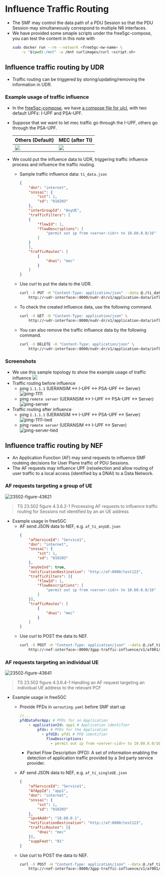 # Influence Traffic Routing
- The SMF may control the data path of a PDU Session so that the PDU Session may simultaneously correspond to multiple N6 interfaces.
- We have provided some smaple scripts under the free5gc-compose, you can test the content in this note with
    ```sh
    sudo docker run --rm --network <free5gc-nw-name> \
        -v "$(pwd):/mnt" -w /mnt curlimages/curl <script.sh>
    ```
## Influence traffic routing by UDR
- Traffic routing can be triggered by storing/updating/removing the information in UDR.
### Example usage of traffic influence
- In the [free5gc-compose](https://github.com/free5gc/free5gc-compose/tree/master), we have [a compose file for ulcl](https://github.com/free5gc/free5gc-compose/blob/master/docker-compose-ulcl.yaml), with two default UPFs: I-UPF and PSA-UPF.
- Suppose that we want to let mec traffic go through the I-UPF, others go through the PSA-UPF.

    | Others (Default) | MEC (after TI) |
    | -------- | -------- |
    | ![](./images/8-1.png) | ![](./images/8-2.png) |

- We could put the influence data to UDR, triggering traffic influence process and influence the traffic routing.
    - Sample traffic influence data: `ti_data.json`
        ```json
        {
            "dnn": "internet",
            "snssai": {
                "sst": 1,
                "sd": "010203"
            },
            "interGroupId": "AnyUE",
            "trafficFilters": [
            {
                "flowId": 1,
                "flowDescriptions": [
                    "permit out ip from <server-cidr> to 10.60.0.0/16"
                ]
            }
            ],
            "trafficRoutes": [
                {
                    "dnai": "mec"
                }
            ]
        }
        ```
    - Use curl to put the data to the UDR.
        ```sh
        curl -X PUT -H "Content-Type: application/json" --data @./ti_data.json \
            http://<udr-interface>:8000/nudr-dr/v1/application-data/influenceData/1
        ```
    - To check the created influence data, use the following command.
        ```sh
        curl -X GET -H "Content-Type: application/json" \
	        http://<udr-interface>:8000/nudr-dr/v1/application-data/influenceData?dnns=internet
        ```
    - You can also remove the traffic influence data by the following command.
        ```sh
        curl -X DELETE -H "Content-Type: application/json" \
	        http://<udr-interface>:8000/nudr-dr/v1/application-data/influenceData/1
        ```
### Screenshots
- We use this sample topology to show the example usage of traffic influence
    ![](./images/8-3.png)
- Traffic routing before influence
    - ping `1.1.1.1` (UERANSIM <-> I-UPF <-> PSA-UPF <-> Server)
        ![ping-1111](./images/8-4.png)
    - ping `remote server` (UERANSIM <-> I-UPF <-> PSA-UPF <-> Server)
        ![ping-server](./images/8-5.png)
- Traffic routing after influence
    - ping `1.1.1.1` (UERANSIM <-> I-UPF <-> PSA-UPF <-> Server)
        ![ping-1111-tied](./images/8-6.png)
    - ping `remote server` (UERANSIM <-> I-UPF <-> Server)
        ![ping-server-tied](./images/8-7.png)
## Influence traffic routing by NEF
- An Application Function (AF) may send requests to influence SMF routeing decisions for User Plane traffic of PDU Sessions. 
- The AF requests may influence UPF (re)selection and allow routing of user traffic to a local access (identified by a DNAI) to a Data Network.

### AF requests targeting a group of UE
![23502-figure-43621](./images/8-8.png)
> TS 23.502 figure 4.3.6.2-1 Processing AF requests to influence traffic routing for Sessions not identified by an an UE address

- Example usage in free5GC
    - AF send JSON data to NEF, e.g. `af_ti_anyUE.json`
        ```json
        {
            "afServiceId": "Service1",
            "dnn": "internet",
            "snssai": {
                "sst": 1,
                "sd": "010203"
            },
            "anyUeInd": true,
            "notificationDestination": "http://af:8000/test123",
            "trafficFilters": [{
                "flowId": 1,
                "flowDescriptions": [
                    "permit out ip from <server-cidr> to 10.60.0.0/16"
                ]
            }],
            "trafficRoutes": [
                {
                    "dnai": "mec"
                }
            ]
        }
        ```
    - Use curl to POST the data to NEF.
        ```sh
        curl -X POST -H "Content-Type: application/json" --data @./af_ti_anyUE.json \
            http://<nef-interface>:8000/3gpp-traffic-influence/v1/af001/subscriptions
        ```

### AF requests targeting an individual UE 
![23502-figure-43641](./images/8-9.png)
> TS 23.502 figure 4.3.6.4-1 Handling an AF request targeting an individual UE address to the relevant PCF

- Example usage in free5GC
    - Provide PFDs in `uerouting.yaml` before SMF start up
        ```yaml
        //...
        pfdDataForApp: # PFDs for an Application
            - applicationId: app1 # Application identifier
                pfds: # PFDs for the Application
                  - pfdID: pfd1 # PFD identifier
                    flowDescriptions: 
                      - permit out ip from <server-cidr> to 10.60.0.0/16
        ```
        - Packet Flow Description (PFD): A set of information enabling the detection of application traffic provided by a 3rd party service provider. 
    
    - AF send JSON data to NEF, e.g. `af_ti_singleUE.json`
        ```json
        {
            "afServiceId": "Service1",
            "AfAppId": "app1",
            "dnn": "internet",
            "snssai": {
                "sst": 1,
                "sd": "010203"
            },
            "ipv4Addr": "10.60.0.1",
            "notificationDestination": "http://af:8000/test123",
            "trafficRoutes": [{
                "dnai": "mec"
            }],
            "suppFeat": "01"
        }
        ```
    - Use curl to POST the data to NEF.
        ```sh
        curl -X POST -H "Content-Type: application/json" --data @./af_ti_singleUE.json \
            http://<nef-interface>:8000/3gpp-traffic-influence/v1/af001/subscriptions
        ```
